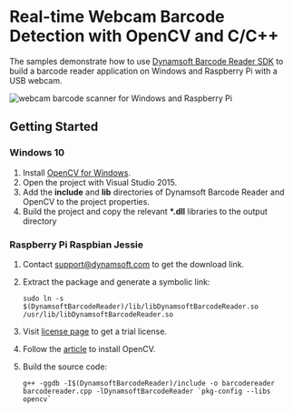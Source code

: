 # Real-time Webcam Barcode Detection with OpenCV and C/C++

The samples demonstrate how to use [Dynamsoft Barcode Reader SDK](http://www.dynamsoft.com/Products/Dynamic-Barcode-Reader.aspx) to build a barcode reader application on Windows and Raspberry Pi with a USB webcam.

![webcam barcode scanner for Windows and Raspberry Pi](http://www.codepool.biz/wp-content/uploads/2016/05/dbr_opencv_cplusplus.png)

## Getting Started
### Windows 10
1. Install [OpenCV for Windows](http://opencv.org/downloads.html).
2. Open the project with Visual Studio 2015.
3. Add the **include** and **lib** directories of Dynamsoft Barcode Reader and OpenCV to the project properties.
4. Build the project and copy the relevant **\*.dll** libraries to the output directory

### Raspberry Pi Raspbian Jessie
1. Contact [support@dynamsoft.com](mailto:support@dynamsoft.com) to get the download link.
2. Extract the package and generate a symbolic link:

    ```
    sudo ln -s $(DynamsoftBarcodeReader)/lib/libDynamsoftBarcodeReader.so /usr/lib/libDynamsoftBarcodeReader.so
    ```
3. Visit [license page](http://www.dynamsoft.com/CustomerPortal/Account/GetTrialLicense.aspx?Product=DBR) to get a trial license.
4. Follow the [article](http://www.pyimagesearch.com/2015/10/26/how-to-install-opencv-3-on-raspbian-jessie/) to install OpenCV.
5. Build the source code:

   ```
   g++ -ggdb -I$(DynamsoftBarcodeReader)/include -o barcodereader barcodereader.cpp -lDynamsoftBarcodeReader `pkg-config --libs opencv`
   ```
